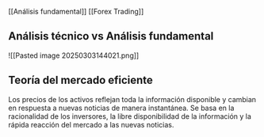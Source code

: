 [[Análisis fundamental]]
[[Forex Trading]]
## Análisis técnico vs Análisis fundamental
![[Pasted image 20250303144021.png]]

## Teoría del mercado eficiente
Los precios de los activos reflejan toda la información disponible y cambian en respuesta a nuevas noticias de manera instantánea. Se basa en la racionalidad de los inversores, la libre disponibilidad de la información y la rápida reacción del mercado a las nuevas noticias. 

